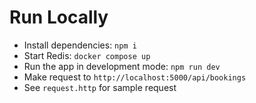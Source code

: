 # Run Locally

- Install dependencies: `npm i`
- Start Redis: `docker compose up`
- Run the app in development mode: `npm run dev`
- Make request to `http://localhost:5000/api/bookings`
- See `request.http` for sample request
